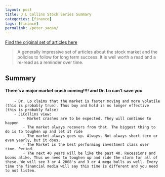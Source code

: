 ```yaml
---
layout: post
title: J L Collins Stock Series Summary
categories: [finance]
tags: [finance]
permalink: /peter_sagan/
---
```


[Find the original set of articles here](https://jlcollinsnh.com/stock-series/)

>A generally impressive set of articles about the stock market and the policies to follow for long term success. It is well worth a read and a re-read as a reminder over time.

## Summary

#### There’s a major market crash coming!!!! and Dr. Lo can’t save you
		- Dr. Lo claims that the market is faster moving and more volatile (this is probably true). Thus buy and hold is no longer effective (this is probably false)
		- JLCollins view:
            - Market crashes are to be expected. They will continue to happen
			- The market always recovers from that. The biggest thing to do is to toughen up and let it ride
			- The market always goes up. Always. Not always short term or even yearly, but it does.
			- The Market is the best performing investment class over time. Period.
			- The next 40 years will be like the past 40. Recessions and booms alike. Thus we need to toughen up and ride the storm for all of these. We will see 3 or 4 2008's and 3 or 4 mega bulls as well. Every time the financial media will say this time is different and you need to not listen.
